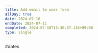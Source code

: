 ```yaml
---
title: Add email to user form
allDay: true
date: 2024-07-10
endDate: 2024-07-11
completed: 2024-07-10T15:30:37.116+09:00
type: single
---
```

#dates 